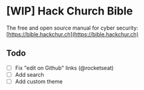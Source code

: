 # [WIP] Hack Church Bible

The free and open source manual for cyber security: [https://bible.hackchur.ch](https://bible.hackchur.ch)


## Todo

- [ ] Fix "edit on Github" links (@rocketseat)
- [ ] Add search
- [ ] Add custom theme
